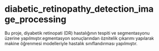 # diabetic_retinopathy_detection_image_processing
Bu proje, diyabetik retinopati (DR) hastalığının tespiti ve segmentasyonu üzerine yapılmıştır.egmentasyon sonuçlarından öznitelik çıkarımı yapılarak makine öğrenmesi modelleriyle hastalık sınıflandırması yapılmıştır.
